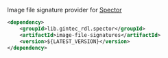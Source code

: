 Image file signature provider for [Spector](https://github.com/SharkFourSix/spector)

```xml
<dependency>
    <groupId>lib.gintec_rdl.spector</groupId>
    <artifactId>image-file-signatures</artifactId>
    <version>${LATEST_VERSION}</version>
</dependency>
```